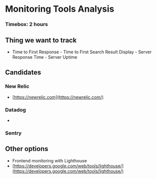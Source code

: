 # Monitoring Tools Analysis

### Timebox: 2 hours <a id="169f6a75-b047-4715-afd0-8fcb2610ace4"></a>

## Thing we want to track <a id="0d293fe3-8fed-4ebe-a910-29cc0baab72b"></a>

- Time to First Response - Time to First Search Result Display - Server Response Time - Server Uptime

## Candidates <a id="4df369ff-92d2-4802-a030-cf0d2da8f013"></a>

### New Relic <a id="ed88a42d-4300-4091-8e59-e217110c02f4"></a>

* [https://newrelic.com](https://newrelic.com/)

### Datadog <a id="4f6997bf-604d-4f14-8a3e-9bec71fbf5e3"></a>

* 
### Sentry <a id="698ef1df-44b0-480e-9942-daa34eedb84c"></a>

## Other options <a id="a537364f-d2bf-4c21-b326-0c2f2f9e9b14"></a>

* Frontend monitoring with Lighthouse
* [https://developers.google.com/web/tools/lighthouse/](https://developers.google.com/web/tools/lighthouse/)

